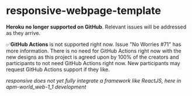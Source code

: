 # responsive-webpage-template

**Heroku no longer supported on GitHub**. Relevant issues will be addressed as they arrive.

✅**GitHub Actions** is not supported right now. Issue "No Worries #71" has more information. There is no need for GitHub Actions right now with the new designs as this project is agreed upon by 100% of the creators and participants to not need GitHub Actions right now. New participants may request GitHub Actions support if they like.

_responsive does not yet fully integrate a framework like ReactJS, here in apm-world_web-1_1 development_
